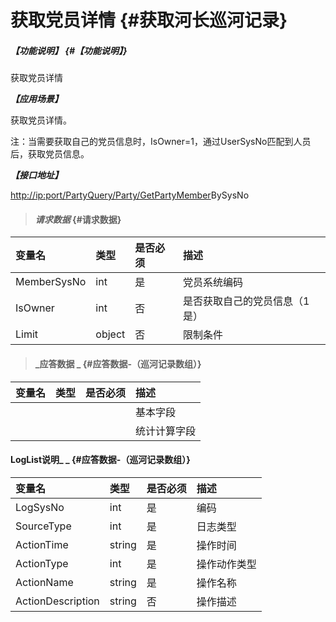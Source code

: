 # 获取党员详情 {#获取河长巡河记录}

##### _【功能说明】_ {#【功能说明】}

获取党员详情

_**【应用场景】**_

获取党员详情。

注：当需要获取自己的党员信息时，IsOwner=1，通过UserSysNo匹配到人员后，获取党员信息。

_**【接口地址】**_

[http://ip:port/PartyQuery/Party/GetPartyMember](http://ip:port/HMQuery/PatrolRiver/GetPatrolRivers)BySysNo

> #### _请求数据_ {#请求数据}

| 变量名 | 类型 | 是否必须 | 描述 |
| :--- | :--- | :--- | :--- |
| MemberSysNo | int | 是 | 党员系统编码 |
| IsOwner | int | 否 | 是否获取自己的党员信息（1是） |
| Limit | object | 否 | 限制条件 |

> #### _应答数据 _ {#应答数据-（巡河记录数组）}

| 变量名 | 类型 | 是否必须 | 描述 |
| :--- | :--- | :--- | :--- |
|  |  |  | 基本字段 |
|  |  |  | 统计计算字段 |

#### LogList说明_ _ {#应答数据-（巡河记录数组）}

| 变量名 | 类型 | 是否必须 | 描述 |
| :--- | :--- | :--- | :--- |
| LogSysNo | int | 是 | 编码 |
| SourceType | int | 是 | 日志类型 |
| ActionTime | string | 是 | 操作时间 |
| ActionType | int | 是 | 操作动作类型 |
| ActionName | string | 是 | 操作名称 |
| ActionDescription | string | 否 | 操作描述 |



